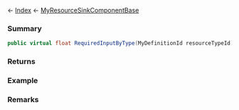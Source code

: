 ← [Index](Api-Index) ← [MyResourceSinkComponentBase](VRage.Game.Components.MyResourceSinkComponentBase)

### Summary

```csharp
public virtual float RequiredInputByType(MyDefinitionId resourceTypeId)
```

### Returns

### Example

### Remarks

